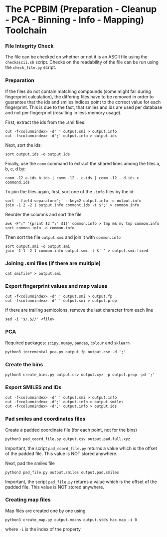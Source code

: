 # The PCPBIM (Preparation - Cleanup - PCA - Binning - Info - Mapping) Toolchain

### File Integrity Check
The file can be checked on whether or not it is an ASCII file using the `checkascii.sh` script. Checks on the readability of the file can be run using the `check_file.py` script.

### Preparation
If the files do not contain matching compounds (some might fail during fingerprint calculation), the differing files have to be removed in order to guarantee that the ids and smiles indices point to the correct value for each fingerprint. This is due to the fact, that smiles and ids are used per database and not per fingerprint (resulting in less memory usage).

First, extract the ids from the .smi files:
```
cut -f<columnindex> -d' ' output.smi > output.info
cut -f<columnindex> -d';' output.info > output.ids
```
Next, sort the ids:
```
sort output.ids -o output.ids
```
Finally, use the `comm` command to extract the shared lines among the files a, b, c, d by:
```
comm -12 a.ids b.ids | comm -12 - c.ids | comm -12 - d.ids > commond.ids
```
To join the files again, first, sort one of the `.info` files by the id:
```
sort --field-separator=';' --key=2 output.info -o output.info
join -1 2 -2 1 output.info commont.ids -t $';' > common.info
```
Reorder the columns and sort the file
```
awk -F";" '{print $2 ";" $1}' common.info > tmp && mv tmp common.info
sort common.info -o common.info
```
Then sort the file `output.smi` and join it with `common.info`
```
sort output.smi -o output.smi
join -1 1 -2 1 common.info output.smi -t $' ' > output.smi.fixed
```

### Joining .smi files (if there are multiple)
```
cat smifile* > output.smi
```

### Export fingerprint values and map values
```
cut -f<columnindex> -d' ' output.smi > output.fp
cut -f<columnindex> -d' ' output.smi > output.prop
```

If there are trailing semicolons, remove the last character from each line 
```
sed -i 's/.$//' <file>
```

### PCA
Required packages: `scipy`, `numpy`, `pandas`, `colour` and `sklearn`
```
python3 incremental_pca.py output.fp output.csv -d ';'
```

### Create the bins
```
python3 create_bins.py output.csv output.xyz -p output.prop -pd ';'
```

### Export SMILES and IDs
```
cut -f<columnindex> -d' ' output.smi > output.info
cut -f<columnindex> -d';' output.info > output.smiles
cut -f<columnindex> -d';' output.info > output.ids
```

### Pad smiles and coordinates files
Create a padded coordinate file (for each point, not for the bins)
```
python3 pad_coord_file.py output.csv output.pad.full.xyz
```
Important, the script `pad_coord_file.py` returns a value which is the offset of the padded file. This value is NOT stored anywhere.

Next, pad the smiles file
```
python3 pad_file.py output.smiles output.pad.smiles
```
Important, the script `pad_file.py` returns a value which is the offset of the padded file. This value is NOT stored anywhere.

### Creating map files
Map files are created one by one using
```
python3 create_map.py output.means output.stds hac.map -i 0
```
where `-i` is the index of the property
